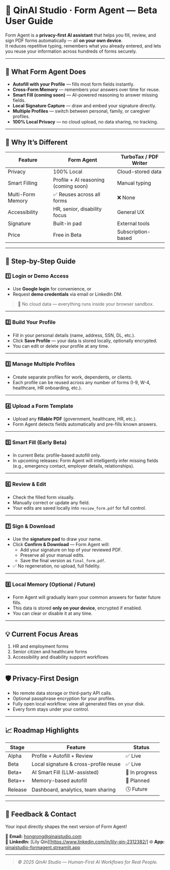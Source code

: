 # 🧠 QinAI Studio · Form Agent — Beta User Guide

Form Agent is a **privacy-first AI assistant** that helps you fill, review, and sign PDF forms automatically — all **on your own device**.  
It reduces repetitive typing, remembers what you already entered, and lets you reuse your information across hundreds of forms securely.

---

## 🌟 What Form Agent Does
- **Autofill with your Profile** — fills most form fields instantly.
- **Cross-Form Memory** — remembers your answers over time for reuse.
- **Smart Fill (coming soon)** — AI-powered reasoning to answer missing fields.
- **Local Signature Capture** — draw and embed your signature directly.
- **Multiple Profiles** — switch between personal, family, or caregiver profiles.
- **100% Local Privacy** — no cloud upload, no data sharing, no tracking.

---

## 🚀 Why It’s Different

| Feature | Form Agent | TurboTax / PDF Writer |
|----------|-------------|----------------------|
| Privacy | 100% Local | Cloud-stored data |
| Smart Filling | Profile + AI reasoning (coming soon) | Manual typing |
| Multi-Form Memory | ✅ Reuses across all forms | ❌ None |
| Accessibility | HR, senior, disability focus | General UX |
| Signature | Built-in pad | External tools |
| Price | Free in Beta | Subscription-based |

---

## 🧭 Step-by-Step Guide

### 1️⃣ Login or Demo Access
- Use **Google login** for convenience, or  
- Request **demo credentials** via email or LinkedIn DM.  
> 🔐 No cloud data — everything runs inside your browser sandbox.

---

### 2️⃣ Build Your Profile
- Fill in your personal details (name, address, SSN, DL, etc.).
- Click **Save Profile** — your data is stored locally, optionally encrypted.
- You can edit or delete your profile at any time.

---

### 3️⃣ Manage Multiple Profiles
- Create separate profiles for work, dependents, or clients.
- Each profile can be reused across any number of forms (I-9, W-4, healthcare, HR onboarding, etc.).

---

### 4️⃣ Upload a Form Template
- Upload any **fillable PDF** (government, healthcare, HR, etc.).
- Form Agent detects fields automatically and pre-fills known answers.

---

### 5️⃣ Smart Fill (Early Beta)
- In current Beta: profile-based autofill only.
- In upcoming releases: Form Agent will intelligently infer missing fields (e.g., emergency contact, employer details, relationships).

---

### 6️⃣ Review & Edit
- Check the filled form visually.
- Manually correct or update any field.
- Your edits are saved locally into `review_form.pdf` for full control.

---

### 7️⃣ Sign & Download
- Use the **signature pad** to draw your name.
- Click **Confirm & Download** — Form Agent will:
  - Add your signature on top of your reviewed PDF.
  - Preserve all your manual edits.
  - Save the final version as `final_form.pdf`.
- ✅ No regeneration, no upload, full fidelity.

---

### 8️⃣ Local Memory (Optional / Future)
- Form Agent will gradually learn your common answers for faster future fills.
- This data is stored **only on your device**, encrypted if enabled.
- You can clear or disable it at any time.

---

## 💡 Current Focus Areas
1. HR and employment forms  
2. Senior citizen and healthcare forms  
3. Accessibility and disability support workflows  

---

## 🛡️ Privacy-First Design
- No remote data storage or third-party API calls.
- Optional passphrase encryption for your profiles.
- Fully open local workflow: view all generated files on your disk.
- Every form stays under your control.

---

## 📈 Roadmap Highlights
| Stage | Feature | Status |
|--------|----------|---------|
| Alpha | Profile + Autofill + Review | ✅ Live |
| Beta | Local signature & cross-profile reuse | ✅ Live |
| Beta+ | AI Smart Fill (LLM-assisted) | 🚧 In progress |
| Beta++ | Memory-based autofill | 🚧 Planned |
| Release | Dashboard, analytics, team sharing | 🕓 Future |

---

## 💬 Feedback & Contact
Your input directly shapes the next version of Form Agent!

📧 **Email:** hongrong@qinaistudio.com  
💼 **LinkedIn:** [Lily Qin][https://www.linkedin.com/in/lily-qin-2312382/] 
🌐 **App:** [qinaistudio-formagent.streamlit.app](https://qinaistudio-formagent.streamlit.app)

---

> *© 2025 QinAI Studio — Human-First AI Workflows for Real People.*
